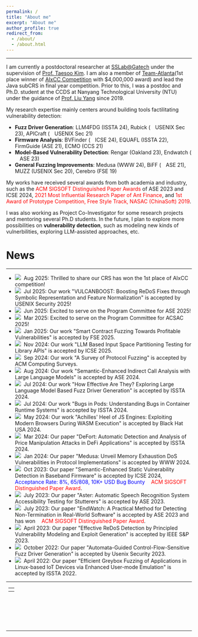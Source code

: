 ```yaml
---
permalink: /
title: "About me"
excerpt: "About me"
author_profile: true
redirect_from: 
  - /about/
  - /about.html
---
```


---

I am currently a postdoctoral researcher at [SSLab@Gatech](https://gts3.org/pages/people.html) under the supervision of [Prof. Taesoo Kim](https://taesoo.kim/). I am also a member of [Team-Atlanta](https://team-atlanta.github.io/)(1st place winner of [AIxCC Competition](https://aicyberchallenge.com/) with $4,000,000 award) and lead the Java subCRS in final year competition. Prior to this, I was a postdoc and Ph.D. student at the CCDS at Nanyang Technological University (NTU) under the guidance of [Prof. Liu Yang](https://personal.ntu.edu.sg/yangliu/) since 2019.

My research expertise mainly centers around building tools factilitating vulnerability detection:

- **Fuzz Driver Generation**: LLM4FDG (ISSTA 24), Rubick (<img src="https://cenzhang.github.io/images/award.gif" style="width: 13px;">USENIX Sec 23), APICraft (<img src="https://cenzhang.github.io/images/award.gif" style="width: 13px;">USENIX Sec 21)
- **Firmware Analysis**: BVFinder (<img src="https://cenzhang.github.io/images/award.gif" style="width: 13px;">ICSE 24), EQUAFL (ISSTA 22), FirmGuide (ASE 21), ECMO (CCS 21)
- **Model-Based Vulnerability Detection**: Rengar (Oakland 23), Endwatch (<img src="https://cenzhang.github.io/images/award.gif" style="width: 13px;">ASE 23)
- **General Fuzzing Improvements**: Medusa (WWW 24), BiFF (<img src="https://cenzhang.github.io/images/award.gif" style="width: 13px;">ASE 21), MUZZ (USENIX Sec 20), Cerebro (FSE 19)

My works have received several awards from both academia and industry, such as the <font color="red">ACM SIGSOFT Distinguished Paper Awards</font> of ASE 2023 and ICSE 2024, <font color="red">2021 Most Influential Research Paper of Ant Finance</font>, and <font color="red">1st Award of Prototype Competition, Free Style Track, NASAC (ChinaSoft) 2019</font>.

I was also working as Project Co-Investigator for some research projects and mentoring several Ph.D students.
In the future, I plan to explore more possibilities on **vulnerability detection**, such as modeling new kinds of vulnerbilities, exploring LLM-assisted approaches, etc.

# News

---

- <img src="https://cenzhang.github.io/images/new.gif">&nbsp; Aug 2025: Thrilled to share our CRS has won the 1st place of AIxCC competition!
- <img src="https://cenzhang.github.io/images/new.gif">&nbsp; Jul 2025: Our work "VULCANBOOST: Boosting ReDoS Fixes through Symbolic Representation and Feature Normalization" is accepted by USENIX Security 2025!
- <img src="https://cenzhang.github.io/images/new.gif">&nbsp; Jun 2025: Excited to serve on the Program Committee for ASE 2025!
- <img src="https://cenzhang.github.io/images/new.gif">&nbsp; Mar 2025: Excited to serve on the Program Committee for ACSAC 2025!
- <img src="https://cenzhang.github.io/images/new.gif">&nbsp; Jan 2025: Our work "Smart Contract Fuzzing Towards Profitable Vulnerabilities" is accepted by FSE 2025.
- <img src="https://cenzhang.github.io/images/new.gif">&nbsp; Nov 2024: Our work "LLM Based Input Space Partitioning Testing for Library APIs" is accepted by ICSE 2025.
- <img src="https://cenzhang.github.io/images/new.gif">&nbsp; Sep 2024: Our work "A Survey of Protocol Fuzzing" is accepted by ACM Computing Surveys.
- <img src="https://cenzhang.github.io/images/new.gif">&nbsp; Aug 2024: Our work "Semantic-Enhanced Indirect Call Analysis with Large Language Models" is accepted by ASE 2024.
- <img src="https://cenzhang.github.io/images/new.gif">&nbsp; Jul 2024: Our work "How Effective Are They? Exploring Large Language Model Based Fuzz Driver Generation" is accepted by ISSTA 2024.
- <img src="https://cenzhang.github.io/images/new.gif">&nbsp; Jul 2024: Our work "Bugs in Pods: Understanding Bugs in Container Runtime Systems" is accepted by ISSTA 2024.
- <img src="https://cenzhang.github.io/images/new.gif">&nbsp; May 2024: Our work "Achilles' Heel of JS Engines: Exploiting Modern Browsers During WASM Execution" is accepted by Black Hat USA 2024.
- <img src="https://cenzhang.github.io/images/new.gif">&nbsp; Mar 2024: Our paper "DeFort: Automatic Detection and Analysis of Price Manipulation Attacks in DeFi Applications" is accepted by ISSTA 2024.
- <img src="https://cenzhang.github.io/images/new.gif">&nbsp; Jan 2024: Our paper "Medusa: Unveil Memory Exhaustion DoS Vulnerabilities in Protocol Implementations" is accepted by WWW 2024.
- <img src="https://cenzhang.github.io/images/new.gif">&nbsp; Oct 2023: Our paper "Semantic-Enhanced Static Vulnerability Detection in Baseband Firmware" is accepted by ICSE 2024, <font color="blue">Acceptance Rate: 8%, 65/808, 10K+ USD Bug Bounty</font> <img src="https://cenzhang.github.io/images/award.gif" style="width: 13px;"><font color="red">ACM SIGSOFT Distinguished Paper Award</font>.
- <img src="https://cenzhang.github.io/images/new.gif">&nbsp; July 2023: Our paper "Aster: Automatic Speech Recognition System Accessibility Testing for Stutterers" is accepted by ASE 2023.
- <img src="https://cenzhang.github.io/images/new.gif">&nbsp; July 2023: Our paper "EndWatch: A Practical Method for Detecting Non-Termination in Real-World Software" is accepted by ASE 2023 and has won <img src="https://cenzhang.github.io/images/award.gif"  style="width: 13px;"><font color="red">ACM SIGSOFT Distinguished Paper Award</font>.
- <img src="https://cenzhang.github.io/images/new.gif">&nbsp; April 2023: Our paper "Effective ReDoS Detection by Principled Vulnerability Modeling and Exploit Generation" is accepted by IEEE S&P 2023.
- <img src="https://cenzhang.github.io/images/new.gif">&nbsp; October 2022: Our paper "Automata-Guided Control-Flow-Sensitive Fuzz Driver Generation" is accepted by Usenix Security 2023.
- <img src="https://cenzhang.github.io/images/new.gif">&nbsp; April 2022: Our paper "Efficient Greybox Fuzzing of Applications in Linux-based IoT Devices via Enhanced User-mode Emulation" is accepted by ISSTA 2022.

---

<div class="footer" style="padding-left: 6px; font-weight: bold; color: #000000; text-align: center; font-size: 1.5em;">
  <table align="center" style="height: 100px; width: 100px;">
        <!--
         style="display: none"
         //www.clustrmaps.com/map_v2.png?d=c0iE23T-kE1Z77RydQ1UoeK1VAiMMSYMmQ2R2rgt6Mk&cl=ffffff
        -->
        <tr>
                <th align="center">
                <script type="text/javascript" id="clstr_globe" src="//clustrmaps.com/globe.js?d=qd22-Wpe7CUKe3FdY6eqGMd4TnBY6bmR9XIIyxh0TII"></script>
                <!--script type="text/javascript" id="clustrmaps" src="//clustrmaps.com/map_v2.js?d=qd22-Wpe7CUKe3FdY6eqGMd4TnBY6bmR9XIIyxh0TII&cl=ffffff&w=a"></script-->
                </th>
        </tr>
  </table>
</div>

---

